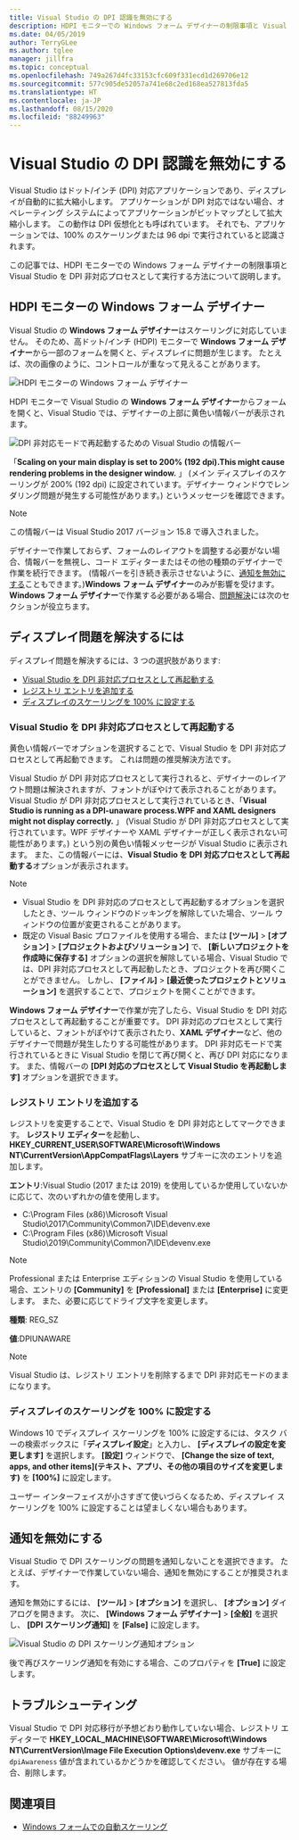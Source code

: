 ```yaml
---
title: Visual Studio の DPI 認識を無効にする
description: HDPI モニターでの Windows フォーム デザイナーの制限事項と Visual Studio を DPI 非対応プロセスとして実行する方法について説明します。
ms.date: 04/05/2019
author: TerryGLee
ms.author: tglee
manager: jillfra
ms.topic: conceptual
ms.openlocfilehash: 749a267d4fc33153cfc609f331ecd1d269706e12
ms.sourcegitcommit: 577c905de52057a741e68c2ed168ea527813fda5
ms.translationtype: HT
ms.contentlocale: ja-JP
ms.lasthandoff: 08/15/2020
ms.locfileid: "88249963"
---
```

# <a name="disable-dpi-awareness-in-visual-studio"></a>Visual Studio の DPI 認識を無効にする

Visual Studio はドット/インチ (DPI) 対応アプリケーションであり、ディスプレイが自動的に拡大縮小します。 アプリケーションが DPI 対応ではない場合、オペレーティング システムによってアプリケーションがビットマップとして拡大縮小します。 この動作は DPI 仮想化とも呼ばれています。 それでも、アプリケーションでは、100% のスケーリングまたは 96 dpi で実行されていると認識されます。

この記事では、HDPI モニターでの Windows フォーム デザイナーの制限事項と Visual Studio を DPI 非対応プロセスとして実行する方法について説明します。

## <a name="windows-forms-designer-on-hdpi-monitors"></a>HDPI モニターの Windows フォーム デザイナー

Visual Studio の **Windows フォーム デザイナー**はスケーリングに対応していません。 そのため、高ドット/インチ (HDPI) モニターで **Windows フォーム デザイナー**から一部のフォームを開くと、ディスプレイに問題が生じます。 たとえば、次の画像のように、コントロールが重なって見えることがあります。

![HDPI モニターの Windows フォーム デザイナー](./media/win-forms-designer-hdpi.png)

HDPI モニターで Visual Studio の **Windows フォーム デザイナー**からフォームを開くと、Visual Studio では、デザイナーの上部に黄色い情報バーが表示されます。

![DPI 非対応モードで再起動するための Visual Studio の情報バー](./media/scaling-gold-bar.png)

「**Scaling on your main display is set to 200% (192 dpi).This might cause rendering problems in the designer window.** 」 (メイン ディスプレイのスケーリングが 200% (192 dpi) に設定されています。デザイナー ウィンドウでレンダリング問題が発生する可能性があります。) というメッセージを確認できます。

> [!NOTE]
> この情報バーは Visual Studio 2017 バージョン 15.8 で導入されました。

デザイナーで作業しておらず、フォームのレイアウトを調整する必要がない場合、情報バーを無視し、コード エディターまたはその他の種類のデザイナーで作業を続行できます。 (情報バーを引き続き表示させないように、[通知を無効にする](#disable-notifications)こともできます。)**Windows フォーム デザイナー**のみが影響を受けます。 **Windows フォーム デザイナー**で作業する必要がある場合、[問題解決](#to-resolve-the-display-problem)には次のセクションが役立ちます。

## <a name="to-resolve-the-display-problem"></a>ディスプレイ問題を解決するには

ディスプレイ問題を解決するには、3 つの選択肢があります:

- [Visual Studio を DPI 非対応プロセスとして再起動する](#restart-visual-studio-as-a-dpi-unaware-process)
- [レジストリ エントリを追加する](#add-a-registry-entry)
- [ディスプレイのスケーリングを 100% に設定する](#set-your-display-scaling-setting-to-100)

### <a name="restart-visual-studio-as-a-dpi-unaware-process"></a>Visual Studio を DPI 非対応プロセスとして再起動する

黄色い情報バーでオプションを選択することで、Visual Studio を DPI 非対応プロセスとして再起動できます。 これは問題の推奨解決方法です。

Visual Studio が DPI 非対応プロセスとして実行されると、デザイナーのレイアウト問題は解決されますが、フォントがぼやけて表示されることがあります。 Visual Studio が DPI 非対応プロセスとして実行されているとき、「**Visual Studio is running as a DPI-unaware process.WPF and XAML designers might not display correctly.** 」 (Visual Studio が DPI 非対応プロセスとして実行されています。WPF デザイナーや XAML デザイナーが正しく表示されない可能性があります。) という別の黄色い情報メッセージが Visual Studio に表示されます。 また、この情報バーには、**Visual Studio を DPI 対応プロセスとして再起動する**オプションが表示されます。

> [!NOTE]
> - Visual Studio を DPI 非対応のプロセスとして再起動するオプションを選択したとき、ツール ウィンドウのドッキングを解除していた場合、ツール ウィンドウの位置が変更されることがあります。
> - 既定の Visual Basic プロファイルを使用する場合、または **[ツール]**  >  **[オプション]**  >  **[プロジェクトおよびソリューション]** で、 **[新しいプロジェクトを作成時に保存する]** オプションの選択を解除している場合、Visual Studio では、DPI 非対応プロセスとして再起動したとき、プロジェクトを再び開くことができません。 しかし、 **[ファイル]**  >  **[最近使ったプロジェクトとソリューション]** を選択することで、プロジェクトを開くことができます。

**Windows フォーム デザイナー**で作業が完了したら、Visual Studio を DPI 対応プロセスとして再起動することが重要です。 DPI 非対応のプロセスとして実行していると、フォントがぼやけて表示されたり、**XAML デザイナー**など、他のデザイナーで問題が発生したりする可能性があります。 DPI 非対応モードで実行されているときに Visual Studio を閉じて再び開くと、再び DPI 対応になります。 また、情報バーの **[DPI 対応のプロセスとして Visual Studio を再起動します]** オプションを選択できます。

### <a name="add-a-registry-entry"></a>レジストリ エントリを追加する

レジストリを変更することで、Visual Studio を DPI 非対応としてマークできます。 **レジストリ エディター**を起動し、**HKEY_CURRENT_USER\SOFTWARE\Microsoft\Windows NT\CurrentVersion\AppCompatFlags\Layers** サブキーに次のエントリを追加します。

**エントリ**:Visual Studio (2017 または 2019) を使用しているか使用していないかに応じて、次のいずれかの値を使用します。

- C:\Program Files (x86)\Microsoft Visual Studio\2017\Community\Common7\IDE\devenv.exe
- C:\Program Files (x86)\Microsoft Visual Studio\2019\Community\Common7\IDE\devenv.exe

> [!NOTE]
> Professional または Enterprise エディションの Visual Studio を使用している場合、エントリの **[Community]** を **[Professional]** または **[Enterprise]** に変更します。 また、必要に応じてドライブ文字を変更します。

**種類**: REG_SZ

**値**:DPIUNAWARE

> [!NOTE]
> Visual Studio は、レジストリ エントリを削除するまで DPI 非対応モードのままになります。

### <a name="set-your-display-scaling-setting-to-100"></a>ディスプレイのスケーリングを 100% に設定する

Windows 10 でディスプレイ スケーリングを 100% に設定するには、タスク バーの検索ボックスに「**ディスプレイ設定**」と入力し、 **[ディスプレイの設定を変更します]** を選択します。 **[設定]** ウィンドウで、 **[Change the size of text, apps, and other items]\(テキスト、アプリ、その他の項目のサイズを変更します\)** を **[100%]** に設定します。

ユーザー インターフェイスが小さすぎて使いづらくなるため、ディスプレイ スケーリングを 100% に設定することは望ましくない場合もあります。

## <a name="disable-notifications"></a>通知を無効にする

Visual Studio で DPI スケーリングの問題を通知しないことを選択できます。 たとえば、デザイナーで作業していない場合、通知を無効にすることが推奨されます。

通知を無効にするには、 **[ツール]**  >  **[オプション]** を選択し、 **[オプション]** ダイアログを開きます。 次に、 **[Windows フォーム デザイナー]**  >  **[全般]** を選択し、 **[DPI スケーリング通知]** を **[False]** に設定します。

![Visual Studio の DPI スケーリング通知オプション](./media/notifications-option.png)

後で再びスケーリング通知を有効にする場合、このプロパティを **[True]** に設定します。

## <a name="troubleshoot"></a>トラブルシューティング

Visual Studio で DPI 対応移行が予想どおり動作していない場合、レジストリ エディターで **HKEY_LOCAL_MACHINE\SOFTWARE\Microsoft\Windows NT\CurrentVersion\Image File Execution Options\devenv.exe** サブキーに `dpiAwareness` 値が含まれているかどうかを確認してください。 値が存在する場合、削除します。

## <a name="see-also"></a>関連項目

- [Windows フォームでの自動スケーリング](/dotnet/framework/winforms/automatic-scaling-in-windows-forms)
